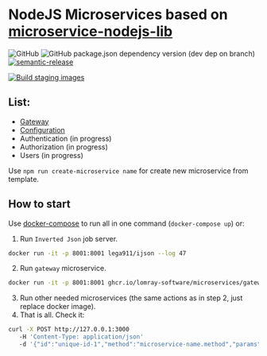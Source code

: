 # NodeJS Microservices based on [microservice-nodejs-lib](https://github.com/Lomray-Software/microservice-nodejs-lib)

![GitHub](https://img.shields.io/github/license/Lomray-Software/microservices)
![GitHub package.json dependency version (dev dep on branch)](https://img.shields.io/github/package-json/dependency-version/Lomray-Software/microservices/dev/typescript/staging)
[![semantic-release](https://img.shields.io/badge/%20%20%F0%9F%93%A6%F0%9F%9A%80-semantic--release-e10079.svg)](https://github.com/semantic-release/semantic-release)

[![Build staging images](https://github.com/Lomray-Software/microservices/actions/workflows/staging.yml/badge.svg?branch=staging)](https://github.com/Lomray-Software/microservices/actions/workflows/staging.yml)

## List:
 - [Gateway](microservices/gateway)
 - [Configuration](microservices/configuration)
 - Authentication (in progress)
 - Authorization (in progress)
 - Users (in progress)
 
Use `npm run create-microservice name` for create new microservice from template.

## How to start
Use [docker-compose](docker-compose.yml) to run all in one command (`docker-compose up`) or:

1. Run `Inverted Json` job server.
```bash
docker run -it -p 8001:8001 lega911/ijson --log 47
```
2. Run `gateway` microservice.
```bash
docker run -it -p 8001:8001 ghcr.io/lomray-software/microservices/gateway:latest-staging
```
3. Run other needed microservices (the same actions as in step 2, just replace docker image).
4. That is all. Check it:
```bash
curl -X POST http://127.0.0.1:3000
   -H 'Content-Type: application/json'
   -d '{"id":"unique-id-1","method":"microservice-name.method","params":{}}'
```
